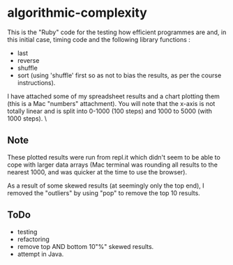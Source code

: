 # algorithmic-complexity


This is the "Ruby" code for the testing how efficient programmes are and, in this initial case, timing code and the following library functions :

- last
- reverse
- shuffle
- sort (using 'shuffle' first so as not to bias the results, as per the course instructions).

I have attached some of my spreadsheet results and a chart plotting them (this is a Mac "numbers" attachment). You will note that the x-axis is not totally linear and is split into 0-1000 (100 steps) and 1000 to 5000 (with 1000 steps).
\

Note
----
These plotted results were run from repl.it which didn't seem to be able to cope with larger data arrays (Mac terminal was rounding all results to the nearest 1000, and was quicker at the time to use the browser).

As a result of some skewed results (at seemingly only the top end), I removed the "outliers" by using "pop" to remove the top 10 results.


ToDo
----
- testing
- refactoring
- remove top AND bottom 10"%" skewed results.
- attempt in Java.
